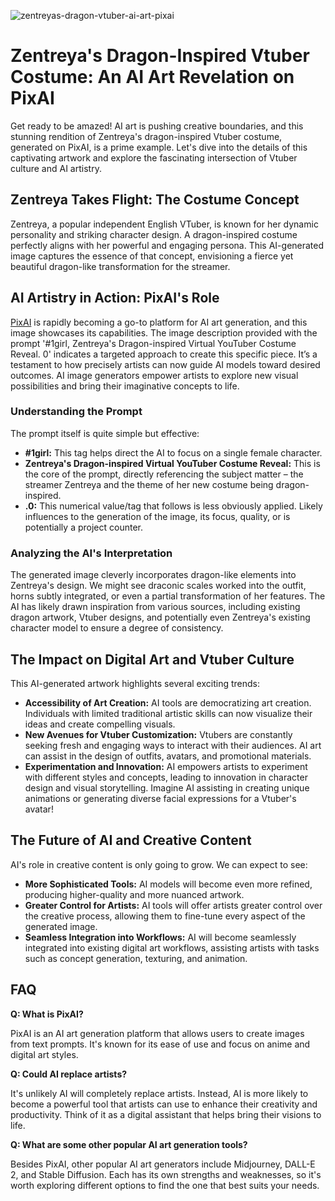 ![zentreyas-dragon-vtuber-ai-art-pixai](https://images.pexels.com/photos/33461435/pexels-photo-33461435.jpeg?auto=compress&cs=tinysrgb&fit=crop&h=627&w=1200)

# Zentreya's Dragon-Inspired Vtuber Costume: An AI Art Revelation on PixAI

Get ready to be amazed! AI art is pushing creative boundaries, and this stunning rendition of Zentreya's dragon-inspired Vtuber costume, generated on PixAI, is a prime example. Let's dive into the details of this captivating artwork and explore the fascinating intersection of Vtuber culture and AI artistry.

## Zentreya Takes Flight: The Costume Concept

Zentreya, a popular independent English VTuber, is known for her dynamic personality and striking character design. A dragon-inspired costume perfectly aligns with her powerful and engaging persona. This AI-generated image captures the essence of that concept, envisioning a fierce yet beautiful dragon-like transformation for the streamer.

## AI Artistry in Action: PixAI's Role

[PixAI](https://pixai.art/) is rapidly becoming a go-to platform for AI art generation, and this image showcases its capabilities. The image description provided with the prompt '#1girl, Zentreya's Dragon-inspired Virtual YouTuber Costume Reveal. 0' indicates a targeted approach to create this specific piece. It’s a testament to how precisely artists can now guide AI models toward desired outcomes. AI image generators empower artists to explore new visual possibilities and bring their imaginative concepts to life.

### Understanding the Prompt

The prompt itself is quite simple but effective:

*   **#1girl:** This tag helps direct the AI to focus on a single female character.
*   **Zentreya's Dragon-inspired Virtual YouTuber Costume Reveal:** This is the core of the prompt, directly referencing the subject matter – the streamer Zentreya and the theme of her new costume being dragon-inspired.
*   **.0:** This numerical value/tag that follows is less obviously applied. Likely influences to the generation of the image, its focus, quality, or is potentially a project counter.

### Analyzing the AI's Interpretation

The generated image cleverly incorporates dragon-like elements into Zentreya's design. We might see draconic scales worked into the outfit, horns subtly integrated, or even a partial transformation of her features. The AI has likely drawn inspiration from various sources, including existing dragon artwork, Vtuber designs, and potentially even Zentreya's existing character model to ensure a degree of consistency.

## The Impact on Digital Art and Vtuber Culture

This AI-generated artwork highlights several exciting trends:

*   **Accessibility of Art Creation:** AI tools are democratizing art creation. Individuals with limited traditional artistic skills can now visualize their ideas and create compelling visuals.
*   **New Avenues for Vtuber Customization:** Vtubers are constantly seeking fresh and engaging ways to interact with their audiences. AI art can assist in the design of outfits, avatars, and promotional materials.
*   **Experimentation and Innovation:** AI empowers artists to experiment with different styles and concepts, leading to innovation in character design and visual storytelling. Imagine AI assisting in creating unique animations or generating diverse facial expressions for a Vtuber's avatar!

## The Future of AI and Creative Content

AI's role in creative content is only going to grow. We can expect to see:

*   **More Sophisticated Tools:** AI models will become even more refined, producing higher-quality and more nuanced artwork.
*   **Greater Control for Artists:** AI tools will offer artists greater control over the creative process, allowing them to fine-tune every aspect of the generated image.
*   **Seamless Integration into Workflows:** AI will become seamlessly integrated into existing digital art workflows, assisting artists with tasks such as concept generation, texturing, and animation.

## FAQ

**Q: What is PixAI?**

PixAI is an AI art generation platform that allows users to create images from text prompts. It's known for its ease of use and focus on anime and digital art styles.

**Q: Could AI replace artists?**

It's unlikely AI will completely replace artists. Instead, AI is more likely to become a powerful tool that artists can use to enhance their creativity and productivity. Think of it as a digital assistant that helps bring their visions to life.

**Q: What are some other popular AI art generation tools?**

Besides PixAI, other popular AI art generators include Midjourney, DALL-E 2, and Stable Diffusion. Each has its own strengths and weaknesses, so it's worth exploring different options to find the one that best suits your needs.
